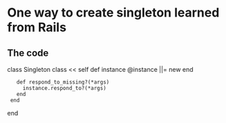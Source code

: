 # One way to create singleton learned from Rails
## The code

   class Singleton
     class << self
       def instance
         @instance  ||= new
       end

       def respond_to_missing?(*args)
         instance.respond_to?(*args)
       end
     end
   end


